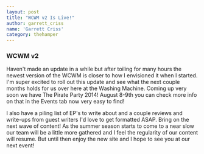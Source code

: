 ```yaml
---
layout: post
title: "WCWM v2 Is Live!"
author: garrett_criss
name: 'Garrett Criss'
category: thehamper
---
```


### WCWM v2

Haven't made an update in a while but after toiling for many hours the newest version of the WCWM is closer to how I envisioned it when I started. I'm super excited to roll out this update and see what the next couple months holds for us over here at the Washing Machine. Coming up very soon we have The Pirate Party 2014! August 8-9th you can check more info on that in the Events tab now very easy to find! 

I also have a piling list of EP's to write about and a couple reviews and write-ups from guest writers I'd love to get formatted ASAP. Bring on the next wave of content! As the summer season starts to come to a near slow our team will be a little more gathered and I feel the regularity of our content will resume. But until then enjoy the new site and I hope to see you at our next event!
